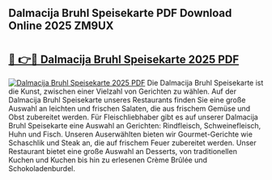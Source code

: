 ## Dalmacija Bruhl Speisekarte PDF Download Online 2025 ZM9UX

# <h2><a href="http://gcbji8.nevu.top/?p=Dalmacija+Bruhl+Speisekarte">🔗 👉🔴 Dalmacija Bruhl Speisekarte 2025 PDF</a></h2>

[![Dalmacija Bruhl Speisekarte 2025 PDF](https://i.imgur.com/dBaPXMq.png)](http://gcbji8.nevu.top/?p=Dalmacija+Bruhl+Speisekarte)
Die Dalmacija Bruhl Speisekarte ist die Kunst, zwischen einer Vielzahl von Gerichten zu wählen. Auf der Dalmacija Bruhl Speisekarte unseres Restaurants finden Sie eine große Auswahl an leichten und frischen Salaten, die aus frischem Gemüse und Obst zubereitet werden. Für Fleischliebhaber gibt es auf unserer Dalmacija Bruhl Speisekarte eine Auswahl an Gerichten: Rindfleisch, Schweinefleisch, Huhn und Fisch. Unseren Auserwählten bieten wir Gourmet-Gerichte wie Schaschlik und Steak an, die auf frischem Feuer zubereitet werden. Unser Restaurant bietet eine große Auswahl an Desserts, von traditionellen Kuchen und Kuchen bis hin zu erlesenen Crème Brûlée und Schokoladenburdel.
